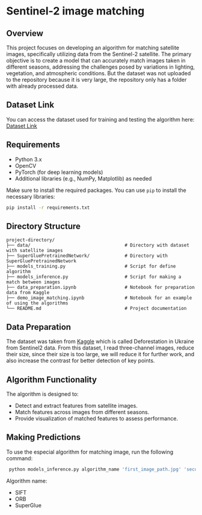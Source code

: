 #  Sentinel-2 image matching

## Overview

This project focuses on developing an algorithm for matching satellite images, specifically utilizing data from the Sentinel-2 satellite. The primary objective is to create a model that can accurately match images taken in different seasons, addressing the challenges posed by variations in lighting, vegetation, and atmospheric conditions. But the dataset was not uploaded to the repository because it is very large, the repository only has a folder with already processed data.

## Dataset Link

You can access the dataset used for training and testing the algorithm here: [Dataset Link](https://www.kaggle.com/datasets/isaienkov/deforestation-in-ukraine)

## Requirements

* Python 3.x
* OpenCV
* PyTorch (for deep learning models)
* Additional libraries (e.g., NumPy, Matplotlib) as needed

Make sure to install the required packages. You can use `pip` to install the necessary libraries:

```bash
pip install -r requirements.txt
```

## Directory Structure

```
project-directory/
├── data/                                   # Directory with dataset with satellite images
├── SuperGluePretrainedNetwork/             # Directory with SuperGluePretrainedNetwork
├── models_training.py                      # Script for define algorithm
├── models_inference.py                     # Script for making a match between images
├── data_preparation.ipynb                  # Notebook for preparation data from Kaggle
├── demo_image_matching.ipynb               # Notebook for an example of using the algorithms
└── README.md                               # Project documentation
```

## Data Preparation
The dataset was taken from [Kaggle](https://www.kaggle.com/) which is called Deforestation in Ukraine from Sentinel2 data. From this dataset, I read three-channel images, reduce their size, since their size is too large, we will reduce it for further work, and also increase the contrast for better detection of key points.

## Algorithm Functionality
The algorithm is designed to:

* Detect and extract features from satellite images.
* Match features across images from different seasons.
* Provide visualization of matched features to assess performance.


## Making Predictions

To use the especial algorithm for matching image, run the following command:
```bash
 python models_inference.py algorithm_name 'first_image_path.jpg' 'second_image_path.jpg'
```
Algorithm name:
* SIFT
* ORB
* SuperGlue


